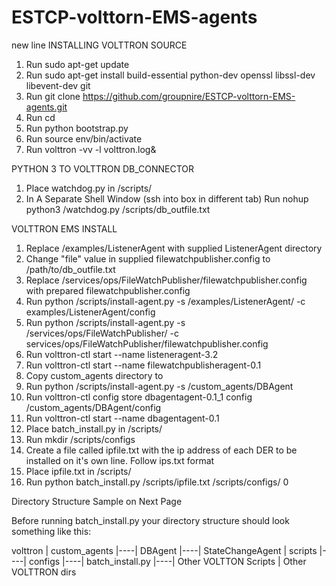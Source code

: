 # ESTCP-volttorn-EMS-agents
new line 
INSTALLING VOLTTRON SOURCE
1.	Run sudo apt-get update
2.	Run sudo apt-get install build-essential python-dev openssl libssl-dev libevent-dev git
3.	Run git clone https://github.com/groupnire/ESTCP-volttorn-EMS-agents.git
4.	Run cd <volttron clone directory>
5.	Run python bootstrap.py
6.	Run source env/bin/activate
7.	Run volttron -vv -l volttron.log&

PYTHON 3 TO VOLTTRON DB_CONNECTOR
1.	Place watchdog.py in <volttron clone directory>/scripts/
2.	In A Separate Shell Window (ssh into box in different tab) Run nohup python3 <volttron clone dir>/watchdog.py <volttron clone directory>/scripts/db_outfile.txt

VOLTTRON EMS INSTALL
1.	Replace <volttron install dir>/examples/ListenerAgent with supplied ListenerAgent directory 
2.	Change "file" value in supplied filewatchpublisher.config to /path/to/db_outfile.txt
3.	Replace <volttron install dir>/services/ops/FileWatchPublisher/filewatchpublisher.config with prepared filewatchpublisher.config
4.	Run python <volttron install dir>/scripts/install-agent.py -s <volttron install dir>/examples/ListenerAgent/ -c examples/ListenerAgent/config
5.	Run python <volttron install dir>/scripts/install-agent.py -s <volttron install dir>/services/ops/FileWatchPublisher/ -c services/ops/FileWatchPublisher/filewatchpublisher.config
6.	Run volttron-ctl start --name listeneragent-3.2
7.	Run volttron-ctl start --name filewatchpublisheragent-0.1
8.	Copy custom_agents directory to <volttron clone dir>
9.	Run python <volttron clone dir>/scripts/install-agent.py -s <volttron clone dir>/custom_agents/DBAgent
10.	Run volttron-ctl config store dbagentagent-0.1_1 config <volttron clone dir>/custom_agents/DBAgent/config
11.	Run volttron-ctl start --name dbagentagent-0.1
12.	Place batch_install.py in <volttron clone dir>/scripts/
13.	Run mkdir <volttron clone dir>/scripts/configs
14.	Create a file called ipfile.txt with the ip address of each DER to be installed on it's own line. Follow ips.txt format
15.	Place ipfile.txt in <volttron clone dir>/scripts/
16.	Run python batch_install.py <volttron clone dir>/scripts/ipfile.txt <volttron clone dir>/scripts/configs/ 0

Directory Structure Sample on Next Page

Before running batch_install.py your directory structure should look something like this:

volttron
    | custom_agents
    |----| DBAgent
    |----| StateChangeAgent
    | scripts
    |----| configs
    |----| batch_install.py
    |----| Other VOLTTON Scripts
    | Other VOLTTRON dirs
